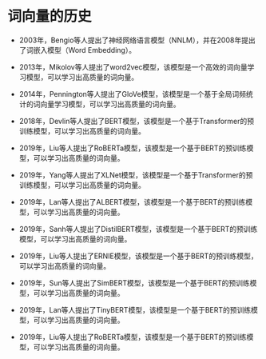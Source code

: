 # 词向量的历史

- 2003年，Bengio等人提出了神经网络语言模型（NNLM），并在2008年提出了词嵌入模型（Word Embedding）。
- 2013年，Mikolov等人提出了word2vec模型，该模型是一个高效的词向量学习模型，可以学习出高质量的词向量。

- 2014年，Pennington等人提出了GloVe模型，该模型是一个基于全局词频统计的词向量学习模型，可以学习出高质量的词向量。
- 2018年，Devlin等人提出了BERT模型，该模型是一个基于Transformer的预训练模型，可以学习出高质量的词向量。
- 2019年，Liu等人提出了RoBERTa模型，该模型是一个基于BERT的预训练模型，可以学习出高质量的词向量。
- 2019年，Yang等人提出了XLNet模型，该模型是一个基于Transformer的预训练模型，可以学习出高质量的词向量。
- 2019年，Lan等人提出了ALBERT模型，该模型是一个基于BERT的预训练模型，可以学习出高质量的词向量。
- 2019年，Sanh等人提出了DistilBERT模型，该模型是一个基于BERT的预训练模型，可以学习出高质量的词向量。
- 2019年，Liu等人提出了ERNIE模型，该模型是一个基于BERT的预训练模型，可以学习出高质量的词向量。
- 2019年，Sun等人提出了SimBERT模型，该模型是一个基于BERT的预训练模型，可以学习出高质量的词向量。
- 2019年，Lan等人提出了TinyBERT模型，该模型是一个基于BERT的预训练模型，可以学习出高质量的词向量。
- 2019年，Liu等人提出了RoBERTa模型，该模型是一个基于BERT的预训练模型，可以学习出高质量的词向量。

